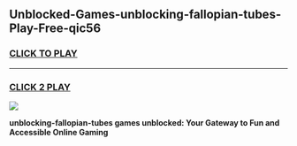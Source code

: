 
## Unblocked-Games-unblocking-fallopian-tubes-Play-Free-qic56
<h3>
<a href="https://premium76.site?title=unblocking-fallopian-tubes&ref=18A1">CLICK TO PLAY</a></h3>
<hr>

<h3>
<a href="https://premium76.site?title=unblocking-fallopian-tubes&ref=18A1">CLICK 2 PLAY</a>
  
</h3>

<a href="https://premium76.site?title=unblocking-fallopian-tubes&ref=18A1"><img src="https://clearcache.store/games.png"></a>


**unblocking-fallopian-tubes games unblocked: Your Gateway to Fun and Accessible Online Gaming**
